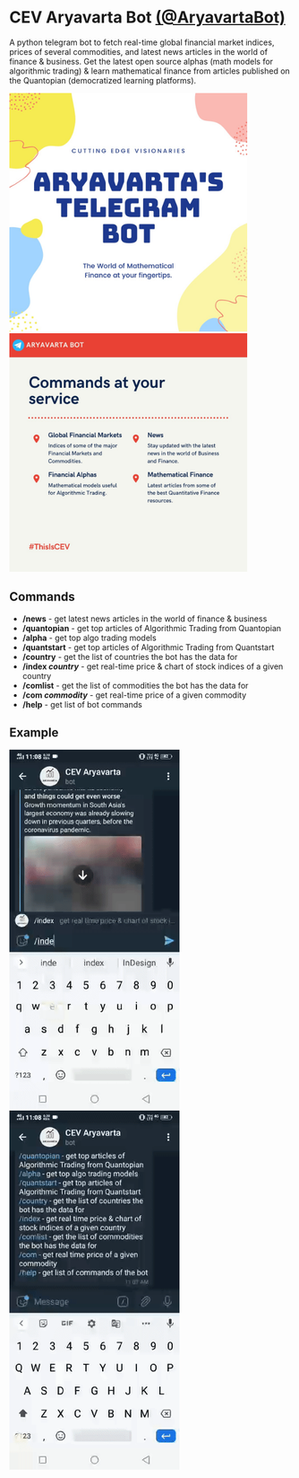 # CEV Aryavarta Bot [(@AryavartaBot)](https://t.me/AryavartaBot)
A python telegram bot to fetch real-time global financial market indices, prices of several commodities, and latest news articles in the world of finance & business. Get the latest open source alphas (math models for algorithmic trading) & learn mathematical finance from articles published on the Quantopian (democratized learning platforms).

<img src="media/CEV Aryavarta Bot.jpeg" width="425"/> <img src="media/Bot functionalities.jpeg" width="425"/> 

## Commands
- **/news** - get latest news articles in the world of finance & business
- **/quantopian** - get top articles of Algorithmic Trading from Quantopian
- **/alpha** - get top algo trading models
- **/quantstart** - get top articles of Algorithmic Trading from Quantstart
- **/country** - get the list of countries the bot has the data for
- **/index *country*** - get real-time price & chart of stock indices of a given country
- **/comlist** - get the list of commodities the bot has the data for
- **/com *commodity*** - get real-time price of a given commodity
- **/help** - get list of bot commands

## Example

![Stock Indice of India](media/index.gif) ![Latest finance news](media/news.gif)

